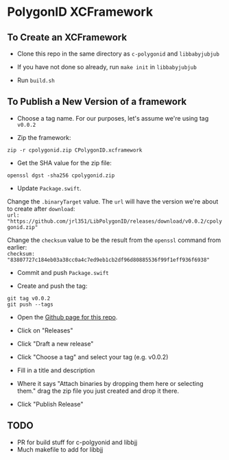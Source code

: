 # PolygonID XCFramework 

## To Create an XCFramework

- Clone this repo in the same directory as `c-polygonid` and
  `libbabyjubjub`

- If you have not done so already, run `make init` in `libbabyjubjub`

- Run `build.sh`

## To Publish a New Version of a framework

- Choose a tag name.  For our purposes, let's assume we're using tag `v0.0.2`

- Zip the framework:
```
zip -r cpolygonid.zip CPolygonID.xcframework
```

- Get the SHA value for the zip file:
```
openssl dgst -sha256 cpolygonid.zip
```

- Update `Package.swift`.

Change the `.binaryTarget` value.  The `url` will have the version we're about to create after `download`:  
`url: "https://github.com/jrl351/LibPolygonID/releases/download/v0.0.2/cpolygonid.zip"`

Change the `checksum` value to be the result from the `openssl` command from earlier:  
`checksum: "83807727c184eb03a38cc0a4c7ed9eb1cb2df96d80885536f99f1eff936f6938"` 


- Commit and push `Package.swift`

- Create and push the tag:
```
git tag v0.0.2
git push --tags
```

- Open the [Github page for this repo](https://github.com/jrl351/LibPolygonID).

- Click on "Releases"

- Click "Draft a new release"

- Click "Choose a tag" and select your tag (e.g. v0.0.2)

- Fill in a title and description

- Where it says "Attach binaries by dropping them here or selecting them." drag the zip file you just created and drop it there.

- Click "Publish Release"


## TODO
- PR for build stuff for c-polgyonid and libbjj
- Much makefile to add for libbjj
